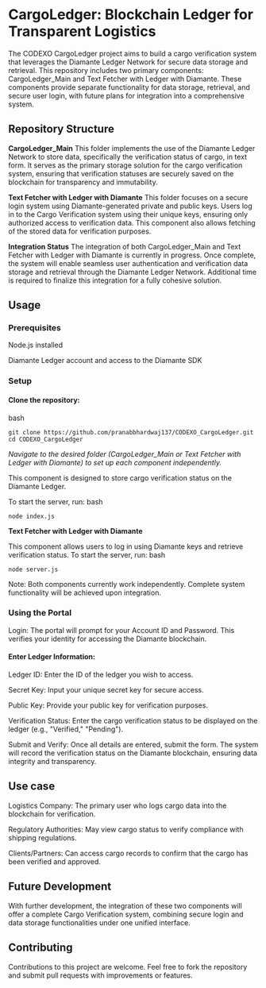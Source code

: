 # CargoLedger: Blockchain Ledger for Transparent Logistics
The CODEXO CargoLedger project aims to build a cargo verification system that leverages the Diamante Ledger Network for secure data storage and retrieval. This repository includes two primary components: CargoLedger_Main and Text Fetcher with Ledger with Diamante. These components provide separate functionality for data storage, retrieval, and secure user login, with future plans for integration into a comprehensive system.

## Repository Structure
**CargoLedger_Main**
This folder implements the use of the Diamante Ledger Network to store data, specifically the verification status of cargo, in text form. It serves as the primary storage solution for the cargo verification system, ensuring that verification statuses are securely saved on the blockchain for transparency and immutability.

**Text Fetcher with Ledger with Diamante**
This folder focuses on a secure login system using Diamante-generated private and public keys. Users log in to the Cargo Verification system using their unique keys, ensuring only authorized access to verification data. This component also allows fetching of the stored data for verification purposes.

**Integration Status**
The integration of both CargoLedger_Main and Text Fetcher with Ledger with Diamante is currently in progress. Once complete, the system will enable seamless user authentication and verification data storage and retrieval through the Diamante Ledger Network. Additional time is required to finalize this integration for a fully cohesive solution.

## Usage
### Prerequisites
Node.js installed

Diamante Ledger account and access to the Diamante SDK

### Setup
#### Clone the repository:

bash

    git clone https://github.com/pranabbhardwaj137/CODEXO_CargoLedger.git
    cd CODEXO_CargoLedger
    
*Navigate to the desired folder (CargoLedger_Main or Text Fetcher with Ledger with Diamante) to set up each component independently.*


This component is designed to store cargo verification status on the Diamante Ledger.

To start the server, run:
bash

    node index.js

**Text Fetcher with Ledger with Diamante**

This component allows users to log in using Diamante keys and retrieve verification status.
To start the server, run:
bash

    node server.js

Note: Both components currently work independently. Complete system functionality will be achieved upon integration.

### Using the Portal

Login: The portal will prompt for your Account ID and Password. This verifies your identity for accessing the Diamante blockchain.

#### Enter Ledger Information:

Ledger ID: Enter the ID of the ledger you wish to access.

Secret Key: Input your unique secret key for secure access.

Public Key: Provide your public key for verification purposes.

Verification Status: Enter the cargo verification status to be displayed on the ledger (e.g., "Verified," "Pending").

Submit and Verify: Once all details are entered, submit the form. The system will record the verification status on the Diamante blockchain, ensuring data integrity and transparency.


## Use case
Logistics Company: The primary user who logs cargo data into the blockchain for verification.

Regulatory Authorities: May view cargo status to verify compliance with shipping regulations.

Clients/Partners: Can access cargo records to confirm that the cargo has been verified and approved.


## Future Development
With further development, the integration of these two components will offer a complete Cargo Verification system, combining secure login and data storage functionalities under one unified interface.

## Contributing
Contributions to this project are welcome. Feel free to fork the repository and submit pull requests with improvements or features.
